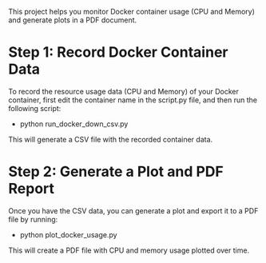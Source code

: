 This project helps you monitor Docker container usage (CPU and Memory) and generate plots in a PDF document.


# Step 1: Record Docker Container Data
To record the resource usage data (CPU and Memory) of your Docker container, first edit the container name in the script.py file, and then run the following script: 

- python run_docker_down_csv.py


This will generate a CSV file with the recorded container data.

# Step 2: Generate a Plot and PDF Report

Once you have the CSV data, you can generate a plot and export it to a PDF file by running:


- python plot_docker_usage.py

This will create a PDF file with CPU and memory usage plotted over time.


